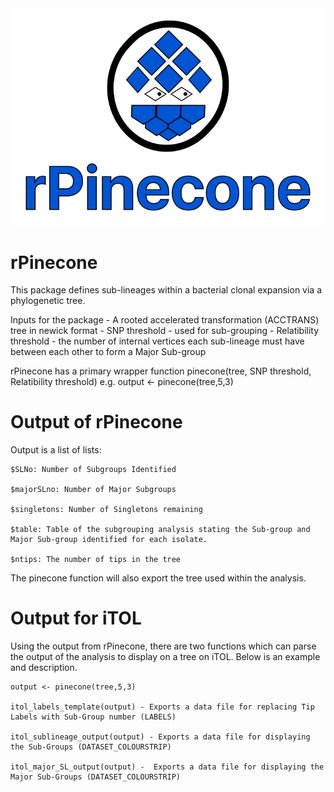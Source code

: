 <div align="center">
    <img src="/misc/rPineconeLogo_full.png?raw=true?" width="500">
</div>

# rPinecone

This package defines sub-lineages within a bacterial clonal expansion via a phylogenetic tree.

Inputs for the package 
	- A rooted accelerated transformation (ACCTRANS) tree in newick format
	- SNP threshold - used for sub-grouping
	- Relatibility threshold - the number of internal vertices each sub-lineage must have between each other to form a Major Sub-group
	
rPinecone has a primary wrapper function pinecone(tree, SNP threshold, Relatibility threshold) e.g. output <- pinecone(tree,5,3)


# Output of rPinecone
Output is a list of lists:

	$SLNo: Number of Subgroups Identified

	$majorSLno: Number of Major Subgroups

	$singletons: Number of Singletons remaining

	$table: Table of the subgrouping analysis stating the Sub-group and Major Sub-group identified for each isolate.

	$ntips: The number of tips in the tree

The pinecone function will also export the tree used within the analysis.

# Output for iTOL
Using the output from rPinecone, there are two functions which can parse the output of the analysis to display on a tree on iTOL. Below is an example and description.

	output <- pinecone(tree,5,3)

	itol_labels_template(output) - Exports a data file for replacing Tip Labels with Sub-Group number (LABELS)
	
	itol_sublineage_output(output) - Exports a data file for displaying the Sub-Groups (DATASET_COLOURSTRIP)

	itol_major_SL_output(output) -  Exports a data file for displaying the Major Sub-Groups (DATASET_COLOURSTRIP)

	